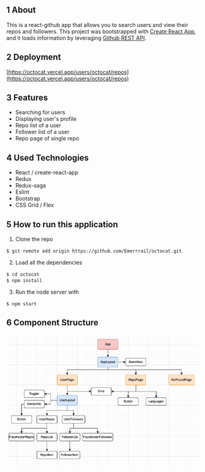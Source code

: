 ## 1 About

This is a react-github app that allows you to search users and view their repos and followers.
This project was bootstrapped with [Create React App](https://github.com/facebook/create-react-app), and it loads information by leveraging [Github REST API](https://docs.github.com/en/rest).

## 2 Deployment

[https://octocat.vercel.app/users/octocat/repos](https://octocat.vercel.app/users/octocat/repos)

## 3 Features

- Searching for users
- Displaying user's profile
- Repo list of a user
- Follower list of a user
- Repo page of single repo

## 4 Used Technologies

- React / create-react-app
- Redux
- Redux-saga
- Eslint
- Bootstrap
- CSS Grid / Flex

## 5 How to run this application

1. Clone the repo

```
$ git remote add origin https://github.com/Emerrrail/octocat.git
```


2. Load all the dependencies

```
$ cd octocat
$ npm install
```


3. Run the node server with

```
$ npm start
```

## 6 Component Structure

![Component Structure](./src/Assets/Structure.png)